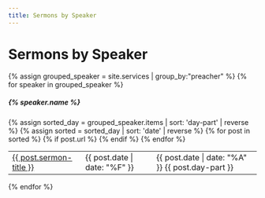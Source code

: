 ```yaml
---
title: Sermons by Speaker
---
```


# Sermons by Speaker

{% assign grouped_speaker = site.services | group_by:"preacher" %}
{% for speaker in grouped_speaker %}
##### {% speaker.name %}
<table>
  {% assign sorted_day = grouped_speaker.items | sort: 'day-part' | reverse %}
  {% assign sorted = sorted_day | sort: 'date' | reverse %}
  {% for post in sorted %}
    {% if post.url %}
        <!-- <li> -->
        <tr>
          <td><a href="{{ post.url }}">{{ post.sermon-title }}</a></td>
          <!-- <td>{{ post.preacher }}</td> -->
          <td>{{ post.date | date: "%F" }}</td>
          <td>{{ post.date | date: "%A" }} {{ post.day-part }}</td>
        </tr>
        <!-- </li> -->
    {% endif %}
  {% endfor %}
</table>
{% endfor %}
